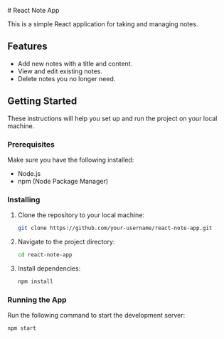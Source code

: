 
 # React Note App

This is a simple React application for taking and managing notes.

## Features

- Add new notes with a title and content.
- View and edit existing notes.
- Delete notes you no longer need.

## Getting Started

These instructions will help you set up and run the project on your local machine.

### Prerequisites

Make sure you have the following installed:

- Node.js
- npm (Node Package Manager)

### Installing

1. Clone the repository to your local machine:

    ```bash
    git clone https://github.com/your-username/react-note-app.git
    ```

2. Navigate to the project directory:

    ```bash
    cd react-note-app
    ```

3. Install dependencies:

    ```bash
    npm install
    ```

### Running the App

Run the following command to start the development server:

```bash
npm start
